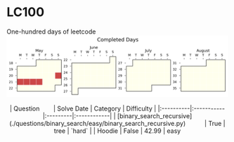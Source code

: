 # LC100
One-hundred days of leetcode
![sebas's progress xD)](./auto_assets/plot.png)
<center>
| Question  &nbsp;&nbsp;&nbsp;&nbsp;&nbsp;&nbsp;&nbsp;| Solve Date | Category | Difficulty |
|:----------|:-----------|:---------|:------------|
| [binary_search_recursive](./questions/binary_search/easy/binary_search_recursive.py) &nbsp;&nbsp;&nbsp;&nbsp;&nbsp;&nbsp;&nbsp;&nbsp;&nbsp;&nbsp;| True  | tree  | `hard`    |
| Hoodie                                                                               | False    | 42.99    | easy 
</center>
